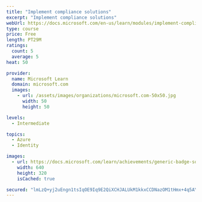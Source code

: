 ```yaml
---
title: "Implement compliance solutions"
excerpt: "Implement compliance solutions"
webUrl: https://docs.microsoft.com/en-us/learn/modules/implement-compliance-solutions/
type: course
price: Free
length: PT29M
ratings:
  count: 5
  average: 5
heat: 50

provider:
  name: Microsoft Learn
  domain: microsoft.com
  images:
    - url: /assets/images/organizations/microsoft.com-50x50.jpg
      width: 50
      height: 50

levels:
  - Intermediate

topics:
  - Azure
  - Identity

images:
  - url: https://docs.microsoft.com/learn/achievements/generic-badge-social.png
    width: 640
    height: 320
    isCached: true

secured: "lmLzQ+yj2uEngn1tsIqOE9Iq9E2QiXCHJALUkM1kkxCCDNazOM1tHmx+4q5AYEevZXqowckRYQcGeOgjqzARL9POtBclUDXlXw1haQjFnLc7s3Ftc571MtOr5dFAtdb1ahiHRyvUGG/6Y6qZZ0XiuhTIi1dooTui1amMh+gcsh9htAr7FN8y5X8iPHttsGYHuR3h8u5QhibxcYTc7aoGdfrxyd/3U+CwFCQsl/+zHAkGvFLYG4n9Ys0Bq0MiSCVLuryYcA42kZ88JNlSUPLpl+iywrjxX7DH3okmROECzeAQ+ZGcfdOPQ4QVl3bmK44BdEE7SkM7OK8uqrEGi1MjvfyATMnAwRw27ENbbFD708zXFdJlSi61Nzp5r4lSC9H49t2pEowVzhtSFVTCIzQw1BMF57KANETHKm253bZ9l3o=;fI41mveCp1CZ9ibkvcUG7Q=="
---
```


